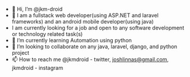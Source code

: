 - 👋 Hi, I’m @jkm-droid
- 👀 I am a fullstack web developer(using ASP.NET and laravel frameworks) and an android mobile developer(using java)
- I am currently looking for a job and open to any software development or technology related task(s)
- 🌱 I’m currently learning Automation using python
- 💞️ I’m looking to collaborate on any java, laravel, django, and python project
- 📫 How to reach me @jkmdroid - twitter, joshlinnas@gmail.com, jkmdroid - instagram

<!---
jkm-droid/jkm-droid is a ✨ special ✨ repository because its `README.md` (this file) appears on your GitHub profile.
You can click the Preview link to take a look at your changes.
--->
